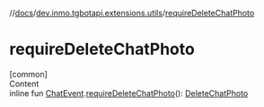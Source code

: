 //[docs](../../index.md)/[dev.inmo.tgbotapi.extensions.utils](index.md)/[requireDeleteChatPhoto](require-delete-chat-photo.md)



# requireDeleteChatPhoto  
[common]  
Content  
inline fun [ChatEvent](../dev.inmo.tgbotapi.types.message.ChatEvents.abstracts/-chat-event/index.md).[requireDeleteChatPhoto](require-delete-chat-photo.md)(): [DeleteChatPhoto](../dev.inmo.tgbotapi.types.message.ChatEvents/-delete-chat-photo/index.md)  



